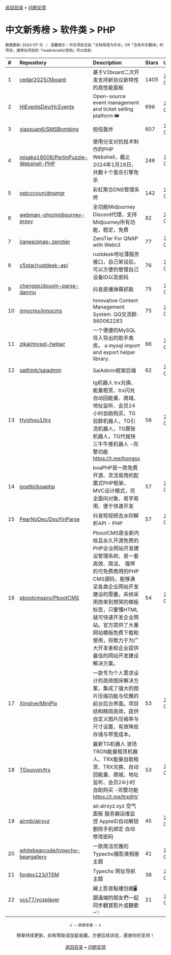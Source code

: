<a href="https://github.com/GrowingGit/GitHub-Chinese-Top-Charts#github中文排行榜">返回目录</a> • <a href="/content/docs/feedback.md">问题反馈</a>

# 中文新秀榜 > 软件类 > PHP
<sub>数据更新: 2024-07-15&nbsp;&nbsp;&nbsp;/&nbsp;&nbsp;&nbsp;温馨提示：中文项目泛指「文档母语为中文」OR「含有中文翻译」的项目，通常在项目的「readme/wiki/官网」可以找到</sub>

|#|Repository|Description|Stars|Updated|Created|
|:-|:-|:-|:-|:-|:-|
|1|[cedar2025/Xboard](https://github.com/cedar2025/Xboard)|基于V2board二次开发支持新协议新特性的高性能面板|1405|2024-07-05|2023-11-14|
|2|[HiEventsDev/Hi.Events](https://github.com/HiEventsDev/Hi.Events)|Open-source event management and ticket selling platform 🎟️|696|2024-07-14|2023-10-24|
|3|[xiaoxuan6/SMSBombing](https://github.com/xiaoxuan6/SMSBombing)|短信轰炸|607|2024-07-03|2023-07-19|
|4|[misaka19008/PerlinPuzzle-Webshell-PHP](https://github.com/misaka19008/PerlinPuzzle-Webshell-PHP)|使用分支对抗技术制作的PHP Webshell，截止2024年1月18日，共数十个查杀引擎免杀|246|2024-01-19|2024-01-19|
|5|[netcccyun/dnsmgr](https://github.com/netcccyun/dnsmgr)|彩虹聚合DNS管理系统|142|2024-07-07|2024-04-03|
|6|[webman-php/midjourney-proxy](https://github.com/webman-php/midjourney-proxy)|全功能Midjourney Discord代理，支持Midjourney所有功能，稳定，免费|82|2024-05-17|2024-03-12|
|7|[iranee/qnap-zerotier](https://github.com/iranee/qnap-zerotier)|ZeroTier For QNAP with WebUI|77|2024-04-11|2024-02-25|
|8|[v5star/rustdesk-api](https://github.com/v5star/rustdesk-api)|rustdesk地址薄服务接口，自己架设后，可以方便的管理自己设备ID以及密码|76|2024-06-02|2023-08-26|
|9|[chenggx/douyin-parse-danmu](https://github.com/chenggx/douyin-parse-danmu)|抖音直播弹幕抓取|75|2024-06-28|2023-09-26|
|10|[innocms/innocms](https://github.com/innocms/innocms)|Innovative Content Management System.  QQ交流群: 960062283|75|2024-06-30|2023-08-08|
|11|[zjkal/mysql-helper](https://github.com/zjkal/mysql-helper)|一个便捷的MySQL导入导出的助手类库。 a mysql import and export helper library.|66|2024-06-14|2023-09-01|
|12|[saithink/saiadmin](https://github.com/saithink/saiadmin)|SaiAdmin框架后端|62|2024-07-05|2024-01-20|
|13|[Hyizhou1/trx](https://github.com/Hyizhou1/trx)|tg机器人 trx兑换、能量租赁、trx闪兑自动回能量、商城、地址监听、会员24小时自助购买，TG验群机器人，TG引流机器人，TG算账机器人，TG代摇快三牛牛推机器人 -完整功能 https://t.me/hongsx|58|2024-05-23|2024-02-19|
|14|[poetbi/boaphp](https://github.com/poetbi/boaphp)|boaPHP是一款免费开源、灵活易用的配置式PHP框架，MVC设计模式，完全面向对象，易学易用、便于快速开发|57|2024-06-26|2023-10-08|
|15|[PearNoDec/DouYinParse](https://github.com/PearNoDec/DouYinParse)|抖音短视频去水印解析API - PHP|57|2024-02-28|2023-09-06|
|16|[pbootcmspro/PbootCMS](https://github.com/pbootcmspro/PbootCMS)|PbootCMS是全新内核且永久开源免费的PHP企业网站开发建设管理系统，是一套高效、简洁、 强悍的可免费商用的PHP CMS源码，能够满足各类企业网站开发建设的需要。系统采用简单到想哭的模板标签，只要懂HTML就可快速开发企业网站。官方提供了大量网站模板免费下载和使用，将致力于为广大开发者和企业提供最佳的网站开发建设解决方案。|54|2024-06-30|2023-12-22|
|17|[Xinslive/MiniPix](https://github.com/Xinslive/MiniPix)|一款专为个人需求设计的高效图床解决方案，集成了强大的图片压缩功能与优雅的前台后台界面。项目结构精简高效，提供自定义图片压缩率与尺寸设置，有效降低存储与带宽成本。|53|2024-07-08|2024-06-30|
|18|[TGsuoyin/trx](https://github.com/TGsuoyin/trx)|最新TG机器人 波场TRON能量租赁机器人、TRX能量自助租赁、TRX兑换、自动回能量、商城、地址监听、会员24小时自助购买 -完整功能 https://t.me/trxdhV|53|2024-07-08|2024-01-20|
|19|[airmb/airxyz](https://github.com/airmb/airxyz)|air.airxyz.xyz 空气面板 服务器运维监控 AppleID自动解锁 删除手机绑定 自动修改密码|45|2024-01-21|2023-07-23|
|20|[whitebearcode/typecho-beargallery](https://github.com/whitebearcode/typecho-beargallery)|一款简洁优雅的Typecho摄影类相册主题|41|2024-07-10|2024-04-10|
|21|[fordes123/ITEM](https://github.com/fordes123/ITEM)|Typecho 网址导航主题|38|2024-05-11|2024-02-22|
|22|[ycs77/ycsplayer](https://github.com/ycs77/ycsplayer)|線上影音點播包廂🖥️ 跟遠端的朋友們一起同步觀賞影片或聽歌~✨|21|2024-01-20|2023-08-15|

<div align="center">
    <p><sub>↓ -- 感谢读者 -- ↓</sub></p>
    榜单持续更新，如有帮助请加星收藏，方便后续浏览，感谢你的支持！
</div>

<br/>

<div align="center"><a href="https://github.com/GrowingGit/GitHub-Chinese-Top-Charts#github中文排行榜">返回目录</a> • <a href="/content/docs/feedback.md">问题反馈</a></div>
